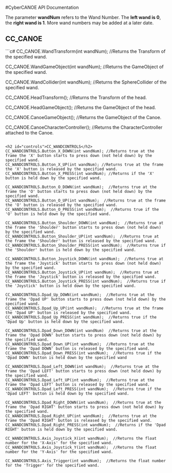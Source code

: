 #CyberCANOE API Documentation

The parameter **wandNum** refers to the Wand Number. The **left wand is 0**, the **right wand is 1**. More wand numbers may be added at a later date. 

<h2 id="canoe">CC_CANOE</h2>
```c#
CC_CANOE.WandTransform(int wandNum);  //Returns the Transform of the specified wand.

CC_CANOE.WandGameObject(int wandNum);  //Returns the GameObject of the specified wand. 

CC_CANOE.WandCollider(int wandNum);  //Returns the SphereCollider of the specified wand.

CC_CANOE.HeadTransform(); //Returns the Transform of the head.
 
CC_CANOE.HeadGameObject(); //Returns the GameObject of the head.

CC_CANOE.CanoeGameObject();  //Returns the GameObject of the Canoe.

CC_CANOE.CanoeCharacterController(); //Returns the CharacterController attached to the Canoe.
```

<h2 id="controls">CC_WANDCONTROLS</h2>
CC_WANDCONTROLS.Button_X_DOWN(int wandNum); //Returns true at the frame the 'X' button starts to press down (not held down) by the specified wand.
CC_WANDCONTROLS.Button_X_UP(int wandNum); //Returns true at the frame the 'X' button is released by the specified wand.
CC_WANDCONTROLS.Button_X_PRESS(int wandNum); //Returns if the 'X' button is held down by the specified wand.

CC_WANDCONTROLS.Button_O_DOWN(int wandNum);  //Returns true at the frame the 'O' button starts to press down (not held down) by the specified wand.
CC_WANDCONTROLS.Button_O_UP(int wandNum);  //Returns true at the frame the 'O' button is released by the specified wand.
CC_WANDCONTROLS.Button_O_PRESS(int wandNum);  //Returns true if the 'O' button is held down by the specified wand.

CC_WANDCONTROLS.Button_Shoulder_DOWN(int wandNum);  //Returns true at the frame the 'Shoulder' button starts to press down (not held down) by the specified wand.  
CC_WANDCONTROLS.Button_Shoulder_UP(int wandNum);  //Returns true at the frame the 'Shoulder' button is released by the specified wand.
CC_WANDCONTROLS.Button_Shoulder_PRESS(int wandNum);  //Returns true if the 'Shoulder' button is held down by the specified wand.

CC_WANDCONTROLS.Button_Joystick_DOWN(int wandNum);  //Returns true at the frame the 'Joystick' button starts to press down (not held down) by the specified wand.
CC_WANDCONTROLS.Button_Joystick_UP(int wandNum);  //Returns true at the frame the 'Joystick' button is released by the specified wand.
CC_WANDCONTROLS.Button_Joystick_PRESS(int wandNum);  //Returns true if the 'Joystick' button is held down by the specified wand.

CC_WANDCONTROLS.Dpad_Up_DOWN(int wandNum);  //Returns true at the frame the 'Dpad UP' button starts to press down (not held down) by the specified wand.
CC_WANDCONTROLS.Dpad_Up_UP(int wandNum);  //Returns true at the frame the 'Dpad UP' button is released by the specified wand.
CC_WANDCONTROLS.Dpad_Up_PRESS(int wandNum);  //Returns true if the 'Dpad Up' button is held down by the specified wand.

CC_WANDCONTROLS.Dpad_Down_DOWN(int wandNum)  //Returns true at the frame the 'Dpad DOWN' button starts to press down (not held down) by the specified wand.
CC_WANDCONTROLS.Dpad_Down_UP(int wandNum);  //Returns true at the frame the 'Dpad DOWN' button is released by the specified wand.
CC_WANDCONTROLS.Dpad_Down_PRESS(int wandNum);  //Returns true if the 'Dpad DOWN' button is held down by the specified wand

CC_WANDCONTROLS.Dpad_Left_DOWN(int wandNum);  //Returns true at the frame the 'Dpad LEFT' button starts to press down (not held down) by the specified wand.
CC_WANDCONTROLS.Dpad_Left_UP(int wandNum);  //Returns true at the frame the 'Dpad LEFT' button is released by the specified wand.
CC_WANDCONTROLS.Dpad_Left_PRESS(int wandNum);  //Returns true if the 'Dpad LEFT' button is held down by the specified wand.

CC_WANDCONTROLS.Dpad_Right_DOWN(int wandNum);  //Returns true at the frame the 'Dpad RIGHT' button starts to press down (not held down) by the specified wand.
CC_WANDCONTROLS.Dpad_Right_UP(int wandNum);  //Returns true at the frame the 'Dpad RIGHT' button is released by the specified wand.
CC_WANDCONTROLS.Dpad_Right_PRESS(int wandNum);  //Returns if the 'Dpad RIGHT' button is held down by the specified wand.

CC_WANDCONTROLS.Axis_Joystick_X(int wandNum);  //Returns the float number for the 'X-Axis' for the specified wand.
CC_WANDCONTROLS.Axis_Joystick_Y(int wandNum);  //Returns the float number for the 'Y-Axis' for the specified wand.

CC_WANDCONTROLS.Axis_Trigger(int wandNum);  //Returns the float number for the 'Trigger' for the specified wand. 
